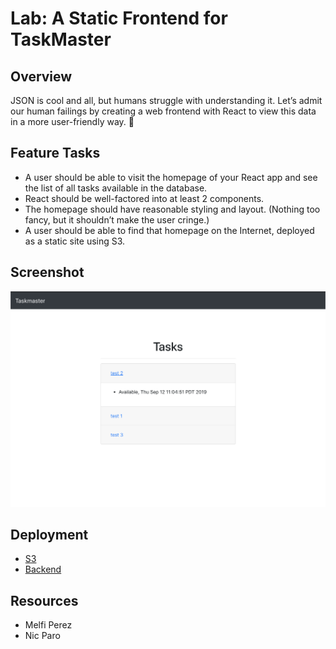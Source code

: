# Lab: A Static Frontend for TaskMaster

## Overview

JSON is cool and all, but humans struggle with understanding it. Let’s admit our human failings by creating a web frontend with React to view this data in a more user-friendly way. 🤖

## Feature Tasks

- A user should be able to visit the homepage of your React app and see the list of all tasks available in the database.
- React should be well-factored into at least 2 components.
- The homepage should have reasonable styling and layout. (Nothing too fancy, but it shouldn’t make the user cringe.)
- A user should be able to find that homepage on the Internet, deployed as a static site using S3.

## Screenshot
![Taskmaster screenshot](/taskmaster-screenshot.png)


## Deployment

- [S3](http://taskmaster-frontend.s3-website-us-west-2.amazonaws.com)
- [Backend](http://taskmaster-dev-1.us-west-2.elasticbeanstalk.com/api/v1/tasks)

## Resources

- Melfi Perez
- Nic Paro
